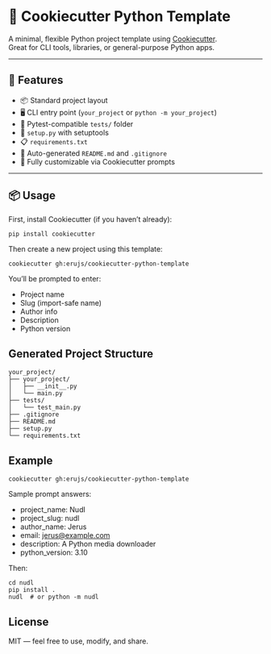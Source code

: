 # 🧱 Cookiecutter Python Template

A minimal, flexible Python project template using [Cookiecutter](https://github.com/cookiecutter/cookiecutter).  
Great for CLI tools, libraries, or general-purpose Python apps.

---

## 🚀 Features

- 📦 Standard project layout
- 🖥 CLI entry point (`your_project` or `python -m your_project`)
- 🧪 Pytest-compatible `tests/` folder
- 📜 `setup.py` with setuptools
- 📋 `requirements.txt`
- 📄 Auto-generated `README.md` and `.gitignore`
- 🔧 Fully customizable via Cookiecutter prompts

---

## 📦 Usage

First, install Cookiecutter (if you haven’t already):

```
pip install cookiecutter
```

Then create a new project using this template:

```
cookiecutter gh:erujs/cookiecutter-python-template
```

You’ll be prompted to enter:

- Project name
- Slug (import-safe name)
- Author info
- Description
- Python version

## Generated Project Structure

```
your_project/
├── your_project/
│   ├── __init__.py
│   └── main.py
├── tests/
│   └── test_main.py
├── .gitignore
├── README.md
├── setup.py
└── requirements.txt
```

## Example

```
cookiecutter gh:erujs/cookiecutter-python-template
```

Sample prompt answers:

- project_name: Nudl
- project_slug: nudl
- author_name: Jerus
- email: jerus@example.com
- description: A Python media downloader
- python_version: 3.10

Then:

```
cd nudl
pip install .
nudl  # or python -m nudl
```

## License
MIT — feel free to use, modify, and share.